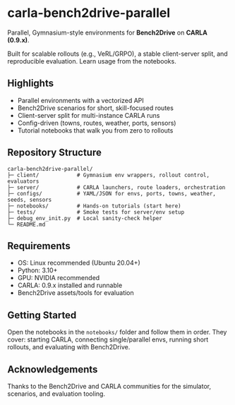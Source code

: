 # carla-bench2drive-parallel

Parallel, Gymnasium-style environments for **Bench2Drive** on **CARLA (0.9.x)**.

Built for scalable rollouts (e.g., VeRL/GRPO), a stable client-server split, and reproducible evaluation. Learn usage from the notebooks.

## Highlights

* Parallel environments with a vectorized API
* Bench2Drive scenarios for short, skill-focused routes
* Client-server split for multi-instance CARLA runs
* Config-driven (towns, routes, weather, ports, sensors)
* Tutorial notebooks that walk you from zero to rollouts

## Repository Structure

```
carla-bench2drive-parallel/
├─ client/            # Gymnasium env wrappers, rollout control, evaluators
├─ server/            # CARLA launchers, route loaders, orchestration
├─ configs/           # YAML/JSON for envs, ports, towns, weather, seeds, sensors
├─ notebooks/         # Hands-on tutorials (start here)
├─ tests/             # Smoke tests for server/env setup
├─ debug_env_init.py  # Local sanity-check helper
└─ README.md
```

## Requirements

* OS: Linux recommended (Ubuntu 20.04+)
* Python: 3.10+
* GPU: NVIDIA recommended
* CARLA: 0.9.x installed and runnable
* Bench2Drive assets/tools for evaluation

## Getting Started

Open the notebooks in the `notebooks/` folder and follow them in order. They cover: starting CARLA, connecting single/parallel envs, running short rollouts, and evaluating with Bench2Drive.

## Acknowledgements

Thanks to the Bench2Drive and CARLA communities for the simulator, scenarios, and evaluation tooling.
